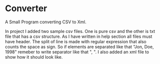 # Converter
A Small Program converting CSV to Xml.

In project I added two sample csv files. One is pure csv and the other is txt file that has a csv structure.
As I have written in help section all files must have header. The split of line is made with regular expression 
that also counts the space as sign. So if elements are separated like that "Jon, Doe, 1998" remeber to write 
separator like that ", ". I also added an xml file to show how it should look like.
